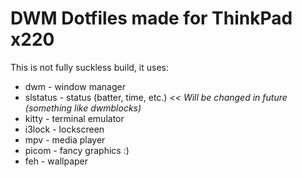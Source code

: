 # DWM Dotfiles made for ThinkPad x220

This is not fully suckless build, it uses:
* dwm - window manager
* slstatus - status (batter, time, etc.) *<< Will be changed in future (something like dwmblocks)*
* kitty - terminal emulator
* i3lock - lockscreen
* mpv - media player
* picom - fancy graphics :)
* feh - wallpaper

